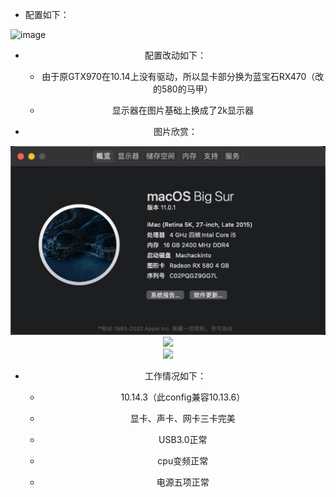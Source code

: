 * 配置如下：

![image](https://github.com/Sharlion/z170_6700k_hackintosh/blob/10.13/pic/4.png)<div align=center>

* 配置改动如下：

  * 由于原GTX970在10.14上没有驱动，所以显卡部分换为蓝宝石RX470（改的580的马甲）

  * 显示器在图片基础上换成了2k显示器

* 图片欣赏：

<div align=center><img src="https://github.com/Sharlion/z170_6700k_hackintosh/blob/10.13/pic/1.png" /></div>

<div align=center><img src="https://github.com/Sharlion/z170_6700k_hackintosh/blob/10.13/pic/2.png" /></div>

<div align=center><img src="https://github.com/Sharlion/z170_6700k_hackintosh/blob/10.13/pic/3.png" /></div>

* 工作情况如下：

  * 10.14.3（此config兼容10.13.6）

  * 显卡、声卡、网卡三卡完美

  * USB3.0正常

  * cpu变频正常

  * 电源五项正常
